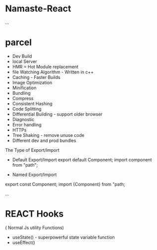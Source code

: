# Namaste-React

...
# parcel
- Dev Build
- local Server
- HMR = Hot Module replacement
- file Watching Algorithm - Written in c++
- Caching - Faster Builds
- Image Optimization
- Minification
- Bundling
- Compress
- Consistent Hashing
- Code Splitting 
- Differential Building - support older browser
- Diagnostic
- Error handling
- HTTPs
- Tree Shaking - remove unuse code 
- Different dev and prod bundles


The Type of Export/Import

- Default Export/Import
export default Component;
import component from "path";


- Named Export/Import

export const Component;
import {Component} from "path;

...
# REACT Hooks
 ( Normal Js utility Functions)
- useState() - superpowerful state variable function
- useEffect()
